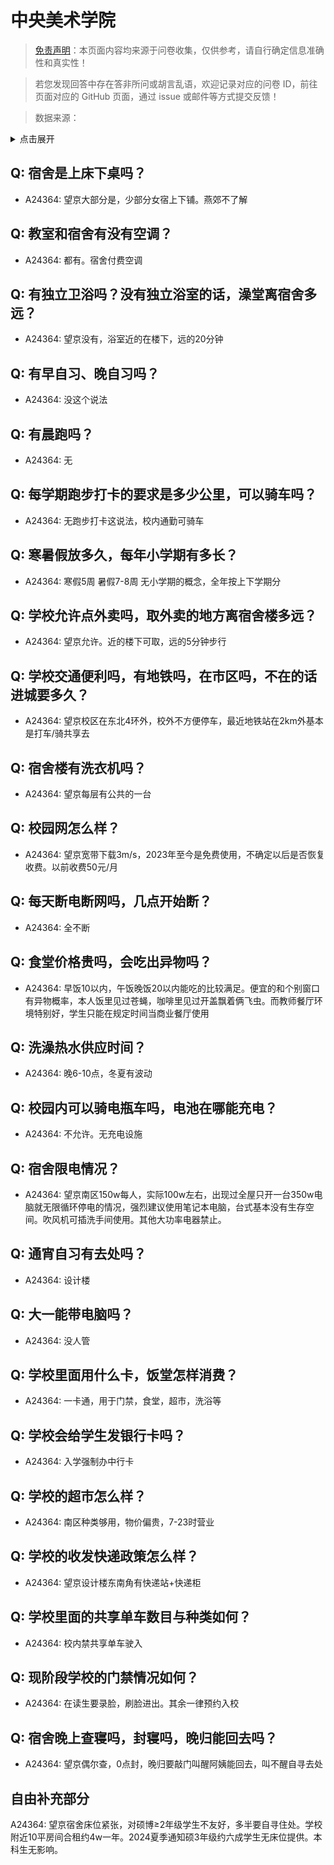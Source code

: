 # 中央美术学院

> [免责声明](https://colleges.chat/#_3)：本页面内容均来源于问卷收集，仅供参考，请自行确定信息准确性和真实性！

> 若您发现回答中存在答非所问或胡言乱语，欢迎记录对应的问卷 ID，前往页面对应的 GitHub 页面，通过 issue 或邮件等方式提交反馈！

> 数据来源：

<details><summary>点击展开</summary>
<ul>
<li>A24364: 匿名 (2024 年 06 月)</li>
</ul>
</details>

## Q: 宿舍是上床下桌吗？

- A24364: 望京大部分是，少部分女宿上下铺。燕郊不了解

## Q: 教室和宿舍有没有空调？

- A24364: 都有。宿舍付费空调

## Q: 有独立卫浴吗？没有独立浴室的话，澡堂离宿舍多远？

- A24364: 望京没有，浴室近的在楼下，远的20分钟

## Q: 有早自习、晚自习吗？

- A24364: 没这个说法

## Q: 有晨跑吗？

- A24364: 无

## Q: 每学期跑步打卡的要求是多少公里，可以骑车吗？

- A24364: 无跑步打卡这说法，校内通勤可骑车

## Q: 寒暑假放多久，每年小学期有多长？

- A24364: 寒假5周 暑假7-8周 无小学期的概念，全年按上下学期分

## Q: 学校允许点外卖吗，取外卖的地方离宿舍楼多远？

- A24364: 望京允许。近的楼下可取，远的5分钟步行

## Q: 学校交通便利吗，有地铁吗，在市区吗，不在的话进城要多久？

- A24364: 望京校区在东北4环外，校外不方便停车，最近地铁站在2km外基本是打车/骑共享去

## Q: 宿舍楼有洗衣机吗？

- A24364: 望京每层有公共的一台

## Q: 校园网怎么样？

- A24364: 望京宽带下载3m/s，2023年至今是免费使用，不确定以后是否恢复收费。以前收费50元/月

## Q: 每天断电断网吗，几点开始断？

- A24364: 全不断

## Q: 食堂价格贵吗，会吃出异物吗？

- A24364: 早饭10以内，午饭晚饭20以内能吃的比较满足。便宜的和个别窗口有异物概率，本人饭里见过苍蝇，咖啡里见过开盖飘着俩飞虫。而教师餐厅环境特别好，学生只能在规定时间当商业餐厅使用

## Q: 洗澡热水供应时间？

- A24364: 晚6-10点，冬夏有波动

## Q: 校园内可以骑电瓶车吗，电池在哪能充电？

- A24364: 不允许。无充电设施

## Q: 宿舍限电情况？

- A24364: 望京南区150w每人，实际100w左右，出现过全屋只开一台350w电脑就无限循环停电的情况，强烈建议使用笔记本电脑，台式基本没有生存空间。吹风机可插洗手间使用。其他大功率电器禁止。

## Q: 通宵自习有去处吗？

- A24364: 设计楼

## Q: 大一能带电脑吗？

- A24364: 没人管

## Q: 学校里面用什么卡，饭堂怎样消费？

- A24364: 一卡通，用于门禁，食堂，超市，洗浴等

## Q: 学校会给学生发银行卡吗？

- A24364: 入学强制办中行卡

## Q: 学校的超市怎么样？

- A24364: 南区种类够用，物价偏贵，7-23时营业

## Q: 学校的收发快递政策怎么样？

- A24364: 望京设计楼东南角有快递站+快递柜

## Q: 学校里面的共享单车数目与种类如何？

- A24364: 校内禁共享单车驶入

## Q: 现阶段学校的门禁情况如何？

- A24364: 在读生要录脸，刷脸进出。其余一律预约入校

## Q: 宿舍晚上查寝吗，封寝吗，晚归能回去吗？

- A24364: 望京偶尔查，0点封，晚归要敲门叫醒阿姨能回去，叫不醒自寻去处

## 自由补充部分

A24364: 望京宿舍床位紧张，对硕博≥2年级学生不友好，多半要自寻住处。学校附近10平房间合租约4w一年。2024夏季通知硕3年级约六成学生无床位提供。本科生无影响。